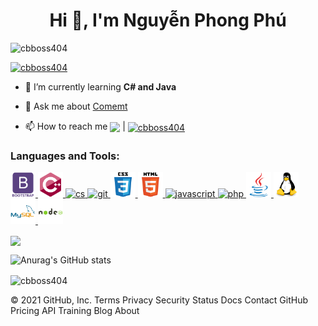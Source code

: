 <h1 align="center">Hi 👋, I'm Nguyễn Phong Phú</h1>

<p align="left"> <img src="https://komarev.com/ghpvc/?username=cbboss404&label=Profile%20views&color=0e75b6&style=flat" alt="cbboss404" /> </p>

<p align="left"> <a href="https://github.com/ryo-ma/github-profile-trophy"><img src="https://github-profile-trophy.vercel.app/?username=cbboss404" alt="cbboss404" /></a> </p>

- 🌱 I’m currently learning **C# and Java**

- 💬 Ask me about [Comemt](https://github.com/cbboss404/cbboss404/discussions)

- 📫 How to reach me <a href="phongphu1042@gmail.com" target="blank"><img align="center" src="https://user-images.githubusercontent.com/72242060/139431871-cc97ad6a-11f0-4969-973b-84eedebd0590.png" height="30" width="" /></a> | <a href="https://fb.com/1042phongphu" target="blank"><img align="center" src="https://raw.githubusercontent.com/rahuldkjain/github-profile-readme-generator/master/src/images/icons/Social/facebook.svg" alt="cbboss404" height="30" width="40" /></a>



<h3 align="left">Languages and Tools:</h3>
<p align="left"> <a href="https://getbootstrap.com" target="_blank"> <img src="https://raw.githubusercontent.com/devicons/devicon/master/icons/bootstrap/bootstrap-plain-wordmark.svg" alt="bootstrap" width="40" height="40"/> </a> <a href="https://www.w3schools.com/cpp/" target="_blank"> <img src="https://raw.githubusercontent.com/devicons/devicon/master/icons/cplusplus/cplusplus-original.svg" alt="cplusplus" width="40" height="40"/> </a> <a href="https://www.w3schools.com/cs/" target="_blank"> <img src="https://user-images.githubusercontent.com/72242060/139433738-efc8aa5d-b865-40d8-a082-920555eef666.png" alt="cs" width="40" height="40"/> </a> <a href="https://git-scm.com/" target="_blank"> <img src="https://www.vectorlogo.zone/logos/git-scm/git-scm-icon.svg" alt="git" width="40" height="40"/> </a> <a href="https://www.w3schools.com/css/" target="_blank"> <img src="https://raw.githubusercontent.com/devicons/devicon/master/icons/css3/css3-original-wordmark.svg" alt="css3" width="40" height="40"/> </a>  <a href="https://www.w3.org/html/" target="_blank"> <img src="https://raw.githubusercontent.com/devicons/devicon/master/icons/html5/html5-original-wordmark.svg" alt="html5" width="40" height="40"/> </a> <a href="https://developer.mozilla.org/en-US/docs/Web/JavaScript" target="_blank"> <img src="https://user-images.githubusercontent.com/72242060/139436054-f75a5c65-5337-44dc-b274-6dc6dab98d5f.png" alt="javascript" width="40" height="40"/> </a><a href="https://git-scm.com/" target="_blank"> <img src="https://user-images.githubusercontent.com/72242060/139435054-393912e7-2405-477f-96e8-2ecb6d480292.png" alt="php" width="40" height="40"/> </a> <a href="https://www.java.com" target="_blank"> <img src="https://raw.githubusercontent.com/devicons/devicon/master/icons/java/java-original.svg" alt="java" width="40" height="40"/> </a>  <a href="https://www.linux.org/" target="_blank"> <img src="https://raw.githubusercontent.com/devicons/devicon/master/icons/linux/linux-original.svg" alt="linux" width="40" height="40"/> </a>  <a href="https://www.mysql.com/" target="_blank"> <img src="https://raw.githubusercontent.com/devicons/devicon/master/icons/mysql/mysql-original-wordmark.svg" alt="mysql" width="40" height="40"/> </a>  <a href="https://nodejs.org" target="_blank"> <img src="https://raw.githubusercontent.com/devicons/devicon/master/icons/nodejs/nodejs-original-wordmark.svg" alt="nodejs" width="40" height="40"/> </a> </p>

<a href="https://github.com/cbboss404/cbboss404">
  <img align="center" src="https://github-readme-stats.vercel.app/api/top-langs/?username=cbboss404&hide=html,css&title_color=ffffff&text_color=c9cacc&icon_color=2bbc8a&bg_color=1d1f21" />
</a>

 ![Anurag's GitHub stats](https://github-readme-stats.vercel.app/api?username=cbboss404&show_icons=true&theme=cobalt)

<p><img align="center" src="https://github-readme-streak-stats.herokuapp.com/?user=cbboss404&"  alt="cbboss404" /></p>
© 2021 GitHub, Inc.
Terms
Privacy
Security
Status
Docs
Contact GitHub
Pricing
API
Training
Blog
About




